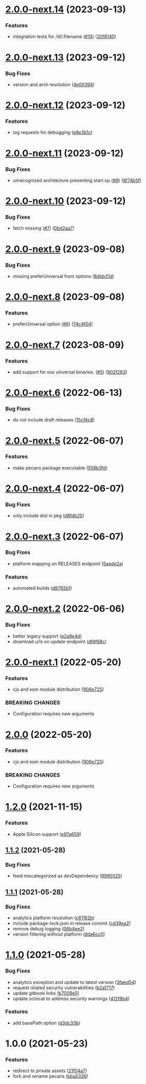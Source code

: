 # [2.0.0-next.14](https://github.com/dopry/pecans/compare/v2.0.0-next.13...v2.0.0-next.14) (2023-09-13)


### Features

* integration tests for /dl/:filename ([#10](https://github.com/dopry/pecans/issues/10)) ([20f8140](https://github.com/dopry/pecans/commit/20f8140ef05004a9446c16f0f81d1aeefe67075a))

# [2.0.0-next.13](https://github.com/dopry/pecans/compare/v2.0.0-next.12...v2.0.0-next.13) (2023-09-12)


### Bug Fixes

* version and arch resolution ([4e00394](https://github.com/dopry/pecans/commit/4e003949dfd21d802feed57869a40677c49167dc))

# [2.0.0-next.12](https://github.com/dopry/pecans/compare/v2.0.0-next.11...v2.0.0-next.12) (2023-09-12)


### Features

* log requests for debugging ([e8e3b1c](https://github.com/dopry/pecans/commit/e8e3b1cfa5d4bf89b59edd7fcbb1511e940f73c7))

# [2.0.0-next.11](https://github.com/dopry/pecans/compare/v2.0.0-next.10...v2.0.0-next.11) (2023-09-12)


### Bug Fixes

* unrecognized architecture preventing start up ([#9](https://github.com/dopry/pecans/issues/9)) ([8f74b5f](https://github.com/dopry/pecans/commit/8f74b5fe8c46d0590659cd9e1820decabbc1d342))

# [2.0.0-next.10](https://github.com/dopry/pecans/compare/v2.0.0-next.9...v2.0.0-next.10) (2023-09-12)


### Bug Fixes

* fetch missing ([#7](https://github.com/dopry/pecans/issues/7)) ([0bd2aa7](https://github.com/dopry/pecans/commit/0bd2aa7ec8a4380c10284260171dcaccaf7d0d48))

# [2.0.0-next.9](https://github.com/dopry/pecans/compare/v2.0.0-next.8...v2.0.0-next.9) (2023-09-08)


### Bug Fixes

* missing preferUniversal from options ([8dbb31d](https://github.com/dopry/pecans/commit/8dbb31d1b68f508af8c369eea2c7d1d451620a07))

# [2.0.0-next.8](https://github.com/dopry/pecans/compare/v2.0.0-next.7...v2.0.0-next.8) (2023-09-08)


### Features

* preferUniversal option ([#6](https://github.com/dopry/pecans/issues/6)) ([74c4f04](https://github.com/dopry/pecans/commit/74c4f041d572e619e94ab29c3a283255f5e51640))

# [2.0.0-next.7](https://github.com/dopry/pecans/compare/v2.0.0-next.6...v2.0.0-next.7) (2023-08-09)


### Features

* add support for osx universal binaries. ([#5](https://github.com/dopry/pecans/issues/5)) ([902f283](https://github.com/dopry/pecans/commit/902f2836d09025ba096366cbb7195063b3e3a376))

# [2.0.0-next.6](https://github.com/dopry/pecans/compare/v2.0.0-next.5...v2.0.0-next.6) (2022-06-13)


### Bug Fixes

* do not include draft releases ([15cf4c8](https://github.com/dopry/pecans/commit/15cf4c87d169eae054968337701e2d39a205a5fa))

# [2.0.0-next.5](https://github.com/dopry/pecans/compare/v2.0.0-next.4...v2.0.0-next.5) (2022-06-07)


### Features

* make pecans package executable ([558b3fd](https://github.com/dopry/pecans/commit/558b3fdea2315c26efd5f743681843f825cf5c22))

# [2.0.0-next.4](https://github.com/dopry/pecans/compare/v2.0.0-next.3...v2.0.0-next.4) (2022-06-07)


### Bug Fixes

* only include dist in pkg ([d8fdb25](https://github.com/dopry/pecans/commit/d8fdb256503b85c9898a4736f2cac5750d153606))

# [2.0.0-next.3](https://github.com/dopry/pecans/compare/v2.0.0-next.2...v2.0.0-next.3) (2022-06-07)


### Bug Fixes

* platform mapping on RELEASES endpoint ([5aede2a](https://github.com/dopry/pecans/commit/5aede2ad2c50f856d53b99872a7c00a3231b9fd1))


### Features

* automated builds ([d8792b1](https://github.com/dopry/pecans/commit/d8792b1eb3609c1b91a90dd43021ba87298adb96))

# [2.0.0-next.2](https://github.com/dopry/pecans/compare/v2.0.0-next.1...v2.0.0-next.2) (2022-06-06)


### Bug Fixes

* better legacy support ([e2a9e4d](https://github.com/dopry/pecans/commit/e2a9e4dc2beb1ed4ec4eb216359deca158262673))
* download urls on update endpoint ([df4f68c](https://github.com/dopry/pecans/commit/df4f68cf0f8e4e988fb70ca4ab8b112e90ccb748))

# [2.0.0-next.1](https://github.com/dopry/pecans/compare/v1.2.0...v2.0.0-next.1) (2022-05-20)


### Features

* cjs and esm module distribution ([906e725](https://github.com/dopry/pecans/commit/906e7255e86df8b657edfe5dc9c42563534290d8))


### BREAKING CHANGES

* Configuration requires new arguments

# [2.0.0](https://github.com/dopry/pecans/compare/v1.2.0...v2.0.0) (2022-05-20)


### Features

* cjs and esm module distribution ([906e725](https://github.com/dopry/pecans/commit/906e7255e86df8b657edfe5dc9c42563534290d8))


### BREAKING CHANGES

* Configuration requires new arguments

# [1.2.0](https://github.com/dopry/pecans/compare/v1.1.2...v1.2.0) (2021-11-15)


### Features

* Apple Silicon support ([e97a659](https://github.com/dopry/pecans/commit/e97a65915e91595fcbbaa3b3f9059acec8fbd507))

## [1.1.2](https://github.com/dopry/pecans/compare/v1.1.1...v1.1.2) (2021-05-28)


### Bug Fixes

* feed miscategorized as devDependency ([9995025](https://github.com/dopry/pecans/commit/9995025d5f542da97a9b72f10af5c5c507f624d2))

## [1.1.1](https://github.com/dopry/pecans/compare/v1.1.0...v1.1.1) (2021-05-28)


### Bug Fixes

* analytics platform resolution ([c61162b](https://github.com/dopry/pecans/commit/c61162b6b6a8b470bc38623698783d8e06155b52))
* include package-lock.json in release commit ([cd39ea2](https://github.com/dopry/pecans/commit/cd39ea2b37d61a56beedeb7d1cb57b06d40b36cb))
* remove debug logging ([06b4ee2](https://github.com/dopry/pecans/commit/06b4ee210c527b88c8390c8cd23ec001ffccc1fa))
* version filtering without platform ([dda6cc0](https://github.com/dopry/pecans/commit/dda6cc08701f5067f32c6d7b13e13496b8b1ff5e))

# [1.1.0](https://github.com/dopry/pecans/compare/v1.0.0...v1.1.0) (2021-05-28)


### Bug Fixes

* analytics exception and update to latest version ([3faed54](https://github.com/dopry/pecans/commit/3faed54d101e1fd56117a063d05b20f2b3ea6f7f))
* request related security vulnerabilities ([b2a1717](https://github.com/dopry/pecans/commit/b2a171732b13695bbded76c014c1e7ed7959fdce))
* update gitbook links ([b7009e5](https://github.com/dopry/pecans/commit/b7009e5a91bad1ba712de0828a8f91fba75047ca))
* update octocat to address security warnings ([412f8b4](https://github.com/dopry/pecans/commit/412f8b421f5f1fed9667b94e3d091a108a952865))


### Features

* add basePath option ([d3dc33b](https://github.com/dopry/pecans/commit/d3dc33b71f9f9200355fecb06c4818ea75aa5073))

# 1.0.0 (2021-05-23)


### Features

* redirect to private assets ([21f04a7](https://github.com/dopry/pecans/commit/21f04a7d91fa86714ec94de5f7884cbb7f2d6f18))
* fork and rename pecans ([bba5326](https://github.com/dopry/pecans/commit/bba53262d51ab633a9a0299f72360c63bf10da5d))
